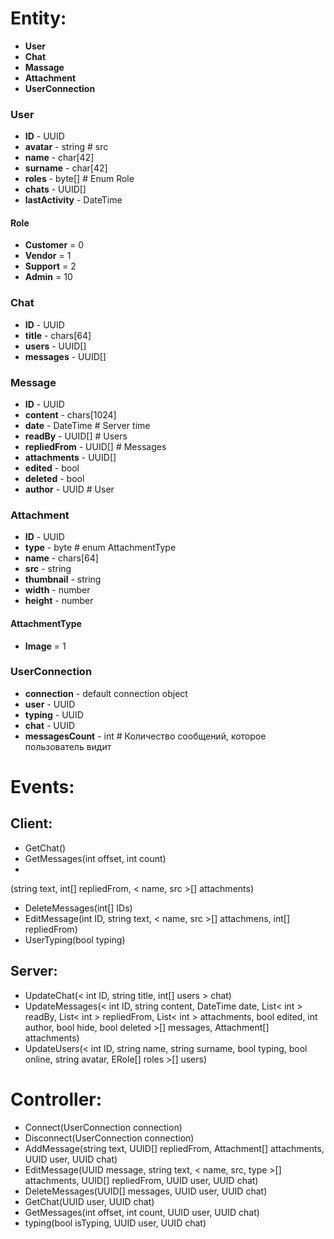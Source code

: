 # Entity:
- **User**
- **Chat**
- **Massage**
- **Attachment**
- **UserConnection**


### User
- **ID** - UUID
- **avatar** - string # src
- **name** - char[42]
- **surname** - char[42]
- **roles** - byte[] # Enum Role
- **chats** - UUID[]
- **lastActivity** - DateTime

#### Role
- **Customer** = 0
- **Vendor** = 1
- **Support** = 2
- **Admin** = 10

### Chat
- **ID** - UUID
- **title** - chars[64]
- **users** - UUID[]
- **messages** - UUID[]


### Message
- **ID** - UUID
- **content** - chars[1024]
- **date** - DateTime # Server time
- **readBy** - UUID[] # Users
- **repliedFrom** - UUID[] # Messages
- **attachments** - UUID[]
- **edited** - bool
- **deleted** - bool
- **author** - UUID # User


### Attachment
- **ID** - UUID
- **type** - byte # enum AttachmentType
- **name** - chars[64]
- **src** - string
- **thumbnail** - string
- **width** - number
- **height** - number

#### AttachmentType
- **Image** = 1


### UserConnection
- **connection** - default connection object
- **user** - UUID
- **typing** - UUID
- **chat** - UUID
- **messagesCount** - int # Количество сообщений, которое пользователь видит


# Events:

## Client:
- GetChat()
- GetMessages(int offset, int count)
- 
(string text, int[] repliedFrom, < name, src >[] attachments)
- DeleteMessages(int[] IDs)
- EditMessage(int ID, string text, < name, src >[] attachmens, int[] repliedFrom)
- UserTyping(bool typing)

## Server:
- UpdateChat(< int ID, string title, int[] users > chat)
- UpdateMessages(< int ID, string content, DateTime date, List< int > readBy, List< int > repliedFrom, List< int > attachments, bool edited, int author, bool hide, bool deleted >[] messages, Attachment[] attachments)
- UpdateUsers(< int ID, string name, string surname, bool typing, bool online, string avatar, ERole[] roles >[] users)


# Controller:
- Connect(UserConnection connection)
- Disconnect(UserConnection connection)
- AddMessage(string text, UUID[] repliedFrom, Attachment[] attachments, UUID user, UUID chat)
- EditMessage(UUID message, string text, < name, src, type >[] attachments, UUID[] repliedFrom, UUID user, UUID chat)
- DeleteMessages(UUID[] messages, UUID user, UUID chat)
- GetChat(UUID user, UUID chat)
- GetMessages(int offset, int count, UUID user, UUID chat)
- typing(bool isTyping, UUID user, UUID chat)
